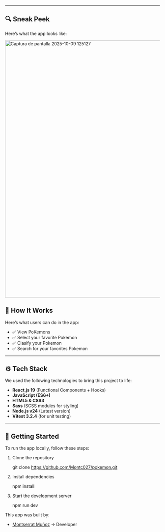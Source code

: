 


---
## 🔍 Sneak Peek

Here’s what the app looks like:

<img width="1558" height="837" alt="Captura de pantalla 2025-10-09 125127" src="https://github.com/user-attachments/assets/178713d5-45db-43a2-bca7-3f0598e682c0" />



## 🧠 How It Works

Here’s what users can do in the app:

- ✅ View PoKemons
- ✅ Select your favorite Pokemon
- ✅ Clasify your Pokemon
- ✅ Search for your favorites Pokemon


---

## ⚙️ Tech Stack

We used the following technologies to bring this project to life:

- **React.js 19** (Functional Components + Hooks)
- **JavaScript (ES6+)**
- **HTML5 & CSS3**
- **Sass** (SCSS modules for styling)
- **Node.js v24** (Latest version)
- **Vitest 3.2.4** (for unit testing)

---

## 🧾 Getting Started

To run the app locally, follow these steps:

1. Clone the repository

    git clone https://github.com/Montc027/pokemon.git

2. Install dependencies

    npm install

3. Start the development server

    npm run dev



This app was built by:

* [Montserrat Muñoz](https://github.com/Montc027) → Developer
